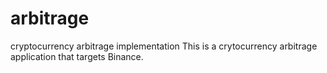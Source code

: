 # arbitrage
cryptocurrency arbitrage implementation
This is a crytocurrency arbitrage application that targets Binance.
